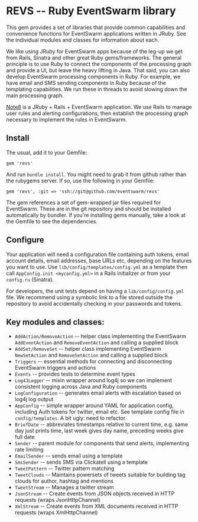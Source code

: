 # REVS -- Ruby EventSwarm library

This gem provides a set of libraries that provide common capabilities and convenience functions for EventSwarm
applications written in JRuby. See the individual modules and classes for information about each.

We like using JRuby for EventSwarm apps because of the leg-up we get from Rails, Sinatra and other great Ruby
gems/frameworks. The general principle is to use Ruby to connect the components of the processing graph
and provide a UI, but leave the heavy lifting in Java. That said, you can also develop EventSwarm processing
components in Ruby. For example, we have email and SMS sending components in Ruby because of the
templating capabilities. We run these in threads to avoid slowing down the main processing graph.

[Note8](https://note8.com.au) is a JRuby + Rails + EventSwarm application. We use Rails to manage user rules
and alerting configurations, then establish the processing graph necessary to implement the rules in EventSwarm.

## Install

The usual, add it to your Gemfile:

    gem 'revs'

And run `bundle install`. You might need to grab it from github rather than the rubygems server.
If so, use the following in your Gemfile:

    gem 'revs', :git => 'ssh://git@github.com/eventswarm/revs'

The gem references a set of gem-wrapped jar files required for EventSwarm. These are in the git repository and
should be installed automatically by bundler. If you're installing gems manually, take a look at the Gemfile to
see the dependencies.

## Configure
Your application will need a configuration file containing auth tokens, email account details,
email addresses, base URLs etc, depending on the features you want to use.
Use `lib/config/templates/config.yml` as a template then call `AppConfig.init <myconfig.yml>` in a Rails initializer
or from your `config.ru` (Sinatra).

For developers, the unit tests depend on having a `lib/config/config.yml` file. We recommend using a symbolic link
to a file stored outside the repository to avoid accidentally checking in your passwords and tokens.

## Key modules and classes:

* `AddAction/RemoveAction` -- helper class implementing the EventSwarm `AddEventAction` and `RemoveEventAction` and calling a supplied block
* `AddSet/RemoveSet` -- helper class implementing EventSwarm `NewSetAction` and `RemoveSetAction` and calling a supplied block
* `Triggers` -- essential methods for connecting and disconnecting EventSwarm triggers and actions
* `Events` -- provides tests to determine event types
* `Log4JLogger` -- mixin wrapper around log4j so we can implement consistent logging across Java and Ruby components
* `LogConfiguration` -- generates email alerts with escalation based on log4j log output
* `AppConfig` -- simple wrapper around YAML for application config, including Auth tokens for twitter, email etc. See template config file in `config/templates`. A bit ugly: need to refactor.
* `BriefDate` -- abbreviates timestamps relative to current time, e.g. same day just prints time, last week gives day name, preceding weeks give full date
* `Sender` -- parent module for components that send alerts, implementing rate limiting
* `EmailSender` -- sends email using a template
* `SmsSender` -- sends SMS via Clickatell using a template
* `TweetPattern` -- Twitter pattern matching
* `TweetClouds` -- Maintains powersets of tweets suitable for building tag clouds for author, hashtag and mentions
* `TweetStream` -- Manages a twitter stream
* `JsonStream` -- Create events from JSON objects received in HTTP requests (wraps JsonHttpChannel)
* `XmlStream` -- Create events from XML documents received in HTTP requests (wraps XmlHttpChannel)
